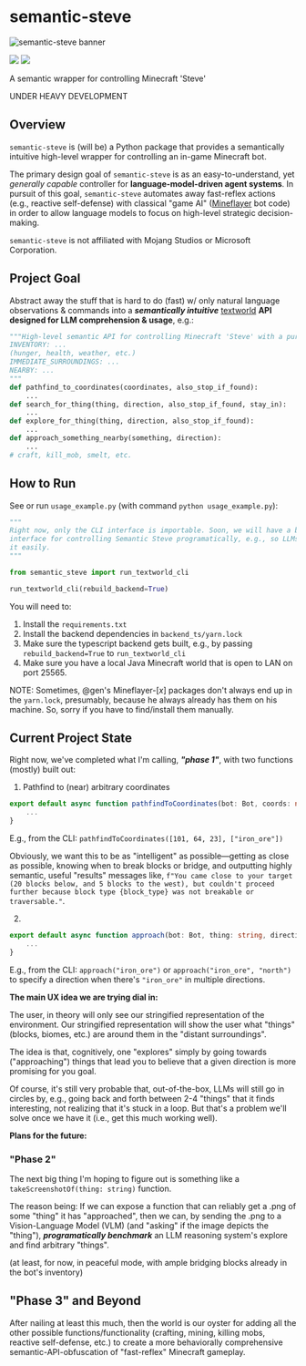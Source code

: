 # semantic-steve

![semantic-steve banner](https://i.imgur.com/omL5Fax.png)

<div align="left">
	<img src="https://img.shields.io/badge/status-under%20development-orange"/></a>
	<a href="https://github.com/sonnygeorge/semantic-steve/LICENSE"><img src="https://img.shields.io/badge/License-MIT-blue"/></a>
</div>

A semantic wrapper for controlling Minecraft 'Steve'

UNDER HEAVY DEVELOPMENT

## Overview

`semantic-steve` is (will be) a Python package that provides a semantically intuitive high-level wrapper for controlling an in-game Minecraft bot.

The primary design goal of `semantic-steve` is as an easy-to-understand, yet _generally capable_ controller for **language-model-driven agent systems**. In pursuit of this goal, `semantic-steve` automates away fast-reflex actions (e.g., reactive self-defense) with classical "game AI" ([Mineflayer](https://github.com/PrismarineJS/mineflayer) bot code) in order to allow language models to focus on high-level strategic decision-making.

`semantic-steve` is not affiliated with Mojang Studios or Microsoft Corporation.

## Project Goal

Abstract away the stuff that is hard to do (fast) w/ only natural language observations & commands into a **_semantically intuitive_** [textworld](https://www.microsoft.com/en-us/research/project/textworld/) **API designed for LLM comprehension & usage**, e.g.:

```python
"""High-level semantic API for controlling Minecraft 'Steve' with a purely text-based interface—e.g., only observing:
INVENTORY: ...
(hunger, health, weather, etc.)
IMMEDIATE_SURROUNDINGS: ...
NEARBY: ...
"""
def pathfind_to_coordinates(coordinates, also_stop_if_found):
    ...
def search_for_thing(thing, direction, also_stop_if_found, stay_in):
    ...
def explore_for_thing(thing, direction, also_stop_if_found):
    ...
def approach_something_nearby(something, direction):
    ...
# craft, kill_mob, smelt, etc.
```

## How to Run

See or run `usage_example.py` (with command `python usage_example.py`):

```python
"""
Right now, only the CLI interface is importable. Soon, we will have a better importable
interface for controlling Semantic Steve programatically, e.g., so LLMs can "hook up" to
it easily.
"""

from semantic_steve import run_textworld_cli

run_textworld_cli(rebuild_backend=True)
```

You will need to:

1. Install the `requirements.txt`
2. Install the backend dependencies in `backend_ts/yarn.lock`
3. Make sure the typescript backend gets built, e.g., by passing `rebuild_backend=True` to `run_textworld_cli`
4. Make sure you have a local Java Minecraft world that is open to LAN on port 25565.

NOTE: Sometimes, @gen's Mineflayer-[$x$] packages don't always end up in the `yarn.lock`, presumably, because he always already has them on his machine. So, sorry if you have to find/install them manually. 

## Current Project State

Right now, we've completed what I'm calling, **_"phase 1"_**, with two functions (mostly) built out:

1. Pathfind to (near) arbitrary coordinates

```typescript
export default async function pathfindToCoordinates(bot: Bot, coords: number[], stopIfFound: string[]): Promise<SemanticSteveFunctionReturnObj>  {
    ...
}
```

E.g., from the CLI: `pathfindToCoordinates([101, 64, 23], ["iron_ore"])`

Obviously, we want this to be as "intelligent" as possible—getting as close as possible, knowing when to break blocks or bridge, and outputting highly semantic, useful "results" messages like, `f"You came close to your target (20 blocks below, and 5 blocks to the west), but couldn't proceed further because block type {block_type} was not breakable or traversable."`.

2. 

```typescript
export default async function approach(bot: Bot, thing: string, direction?: string): Promise<SemanticSteveFunctionReturnObj> {
    ...
}
```

E.g., from the CLI: `approach("iron_ore")` or `approach("iron_ore", "north")` to specify a direction when there's `"iron_ore"` in multiple directions.

**The main UX idea we are trying dial in:**

The user, in theory will only see our stringified representation of the environment. Our stringified representation will show the user what "things" (blocks, biomes, etc.) are around them in the "distant surroundings".

The idea is that, cognitively, one "explores" simply by going towards ("approaching") things that lead you to believe that a given direction is more promising for you goal.

Of course, it's still very probable that, out-of-the-box, LLMs will still go in circles by, e.g., going back and forth between 2-4 "things" that it finds interesting, not realizing that it's stuck in a loop. But that's a problem we'll solve once we have it (i.e., get this much working well).

**Plans for the future:**

### "Phase 2"

The next big thing I'm hoping to figure out is something like a `takeScreenshotOf(thing: string)` function.

The reason being: If we can expose a function that can reliably get a .png of some "thing" it has "approached", then we can, by sending the .png to a Vision-Language Model (VLM) (and "asking" if the image depicts the "thing"), **_programatically benchmark_** an LLM reasoning system's explore and find arbitrary "things".

(at least, for now, in peaceful mode, with ample bridging blocks already in the bot's inventory)

## "Phase 3" and Beyond

After nailing at least this much, then the world is our oyster for adding all the other possible functions/functionality (crafting, mining, killing mobs, reactive self-defense, etc.) to create a more behaviorally comprehensive semantic-API-obfuscation of "fast-reflex" Minecraft gameplay.
